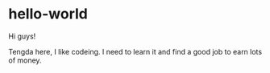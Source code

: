 # hello-world

Hi guys!

Tengda here, I like codeing. I need to learn it and find a good job to earn lots of money.
